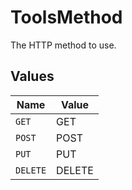 # ToolsMethod

The HTTP method to use.


## Values

| Name     | Value    |
| -------- | -------- |
| `GET`    | GET      |
| `POST`   | POST     |
| `PUT`    | PUT      |
| `DELETE` | DELETE   |
